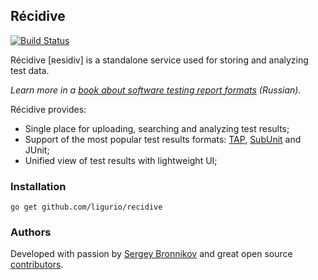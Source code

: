 ## Récidive

[![Build Status](https://travis-ci.org/ligurio/recidive.svg?branch=master)](https://travis-ci.org/ligurio/recidive)

Récidive [ʀesidiv] is a standalone service used for storing and analyzing test
data.

*Learn more in a [book about software testing report formats](https://goo.gl/SbSXeG) (Russian).*

Récidive provides:

- Single place for uploading, searching and analyzing test results;
- Support of the most popular test results formats:
[TAP](https://en.wikipedia.org/wiki/Test_Anything_Protocol),
[SubUnit](https://en.wikipedia.org/wiki/Subunit_(format)) and JUnit;
- Unified view of test results with lightweight UI;

### Installation

	go get github.com/ligurio/recidive

### Authors

Developed with passion by [Sergey Bronnikov](https://bronevichok.ru/) and great
open source [contributors](https://github.com/ligurio/recidive/contributors).
